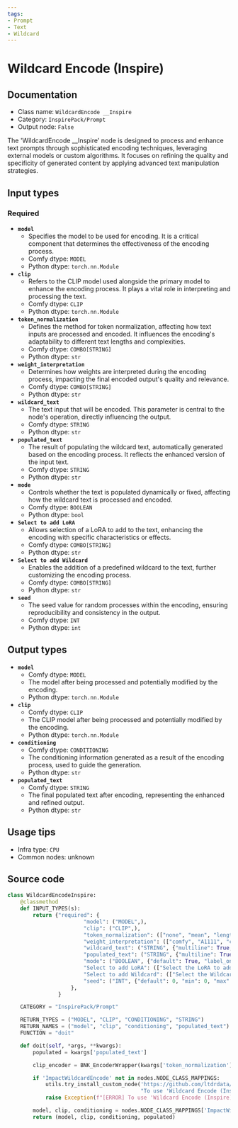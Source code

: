 ```yaml
---
tags:
- Prompt
- Text
- Wildcard
---
```


# Wildcard Encode (Inspire)
## Documentation
- Class name: `WildcardEncode __Inspire`
- Category: `InspirePack/Prompt`
- Output node: `False`

The 'WildcardEncode __Inspire' node is designed to process and enhance text prompts through sophisticated encoding techniques, leveraging external models or custom algorithms. It focuses on refining the quality and specificity of generated content by applying advanced text manipulation strategies.
## Input types
### Required
- **`model`**
    - Specifies the model to be used for encoding. It is a critical component that determines the effectiveness of the encoding process.
    - Comfy dtype: `MODEL`
    - Python dtype: `torch.nn.Module`
- **`clip`**
    - Refers to the CLIP model used alongside the primary model to enhance the encoding process. It plays a vital role in interpreting and processing the text.
    - Comfy dtype: `CLIP`
    - Python dtype: `torch.nn.Module`
- **`token_normalization`**
    - Defines the method for token normalization, affecting how text inputs are processed and encoded. It influences the encoding's adaptability to different text lengths and complexities.
    - Comfy dtype: `COMBO[STRING]`
    - Python dtype: `str`
- **`weight_interpretation`**
    - Determines how weights are interpreted during the encoding process, impacting the final encoded output's quality and relevance.
    - Comfy dtype: `COMBO[STRING]`
    - Python dtype: `str`
- **`wildcard_text`**
    - The text input that will be encoded. This parameter is central to the node's operation, directly influencing the output.
    - Comfy dtype: `STRING`
    - Python dtype: `str`
- **`populated_text`**
    - The result of populating the wildcard text, automatically generated based on the encoding process. It reflects the enhanced version of the input text.
    - Comfy dtype: `STRING`
    - Python dtype: `str`
- **`mode`**
    - Controls whether the text is populated dynamically or fixed, affecting how the wildcard text is processed and encoded.
    - Comfy dtype: `BOOLEAN`
    - Python dtype: `bool`
- **`Select to add LoRA`**
    - Allows selection of a LoRA to add to the text, enhancing the encoding with specific characteristics or effects.
    - Comfy dtype: `COMBO[STRING]`
    - Python dtype: `str`
- **`Select to add Wildcard`**
    - Enables the addition of a predefined wildcard to the text, further customizing the encoding process.
    - Comfy dtype: `COMBO[STRING]`
    - Python dtype: `str`
- **`seed`**
    - The seed value for random processes within the encoding, ensuring reproducibility and consistency in the output.
    - Comfy dtype: `INT`
    - Python dtype: `int`
## Output types
- **`model`**
    - Comfy dtype: `MODEL`
    - The model after being processed and potentially modified by the encoding.
    - Python dtype: `torch.nn.Module`
- **`clip`**
    - Comfy dtype: `CLIP`
    - The CLIP model after being processed and potentially modified by the encoding.
    - Python dtype: `torch.nn.Module`
- **`conditioning`**
    - Comfy dtype: `CONDITIONING`
    - The conditioning information generated as a result of the encoding process, used to guide the generation.
    - Python dtype: `str`
- **`populated_text`**
    - Comfy dtype: `STRING`
    - The final populated text after encoding, representing the enhanced and refined output.
    - Python dtype: `str`
## Usage tips
- Infra type: `CPU`
- Common nodes: unknown


## Source code
```python
class WildcardEncodeInspire:
    @classmethod
    def INPUT_TYPES(s):
        return {"required": {
                        "model": ("MODEL",),
                        "clip": ("CLIP",),
                        "token_normalization": (["none", "mean", "length", "length+mean"], ),
                        "weight_interpretation": (["comfy", "A1111", "compel", "comfy++", "down_weight"], {'default': 'comfy++'}),
                        "wildcard_text": ("STRING", {"multiline": True, "dynamicPrompts": False, 'placeholder': 'Wildcard Prompt (User Input)'}),
                        "populated_text": ("STRING", {"multiline": True, "dynamicPrompts": False, 'placeholder': 'Populated Prompt (Will be generated automatically)'}),
                        "mode": ("BOOLEAN", {"default": True, "label_on": "Populate", "label_off": "Fixed"}),
                        "Select to add LoRA": (["Select the LoRA to add to the text"] + folder_paths.get_filename_list("loras"), ),
                        "Select to add Wildcard": (["Select the Wildcard to add to the text"],),
                        "seed": ("INT", {"default": 0, "min": 0, "max": 0xffffffffffffffff}),
                    },
                }

    CATEGORY = "InspirePack/Prompt"

    RETURN_TYPES = ("MODEL", "CLIP", "CONDITIONING", "STRING")
    RETURN_NAMES = ("model", "clip", "conditioning", "populated_text")
    FUNCTION = "doit"

    def doit(self, *args, **kwargs):
        populated = kwargs['populated_text']

        clip_encoder = BNK_EncoderWrapper(kwargs['token_normalization'], kwargs['weight_interpretation'])

        if 'ImpactWildcardEncode' not in nodes.NODE_CLASS_MAPPINGS:
            utils.try_install_custom_node('https://github.com/ltdrdata/ComfyUI-Impact-Pack',
                                          "To use 'Wildcard Encode (Inspire)' node, 'Impact Pack' extension is required.")
            raise Exception(f"[ERROR] To use 'Wildcard Encode (Inspire)', you need to install 'Impact Pack'")

        model, clip, conditioning = nodes.NODE_CLASS_MAPPINGS['ImpactWildcardEncode'].process_with_loras(wildcard_opt=populated, model=kwargs['model'], clip=kwargs['clip'], clip_encoder=clip_encoder)
        return (model, clip, conditioning, populated)

```
